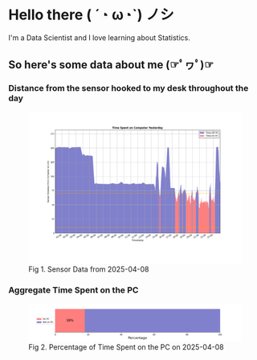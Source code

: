 
# Hello there ( ´◔ ω◔`) ノシ

I'm a Data Scientist and I love learning about Statistics.

## So here's some data about me (☞ﾟヮﾟ)☞


### Distance from the sensor hooked to my desk throughout the day
<figure>
  <picture>
    <source media="(prefers-color-scheme: dark)" srcset="Pi/readme/graphs/lineplot/dark-plot-2025-04-08.png">
    <source media="(prefers-color-scheme: light)" srcset="Pi/readme/graphs/lineplot/light-plot-2025-04-08.png">
    <img alt="Shows a black logo in light color mode and a white one in dark color mode." src="Pi/readme/graphs/lineplot/light-plot-2025-04-08.png">
  </picture>
  <figcaption>Fig 1. Sensor Data from 2025-04-08</figcaption>
</figure>



### Aggregate Time Spent on the PC
<figure>
  <picture>
    <source media="(prefers-color-scheme: dark)" srcset="Pi/readme/graphs/barplot/dark-plot-2025-04-08.png">
    <source media="(prefers-color-scheme: light)" srcset="Pi/readme/graphs/barplot/light-plot-2025-04-08.png">
    <img alt="Shows a black logo in light color mode and a white one in dark color mode." src="Pi/readme/graphs/barplot/light-plot-2025-04-08.png">
  </picture>
  <figcaption>Fig 2. Percentage of Time Spent on the PC on 2025-04-08</figcaption>
</figure>
